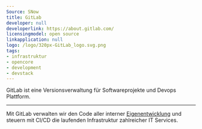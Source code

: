 ```yaml
---
Source: SNow
title: GitLab
developer: null
developerlink: https://about.gitlab.com/
licensingmodel: open source
linkapplication: null
logo: /logo/320px-GitLab_logo.svg.png
tags:
- infrastruktur
- opencore
- development
- devstack
---
```

GitLab ist eine Versionsverwaltung für Softwareprojekte und Devops Plattform.

---

Mit GitLab verwalten wir den Code aller interner [Eigenentwicklung](../publish) und steuern mit CI/CD die laufenden Infrastruktur zahlreicher IT Services.

